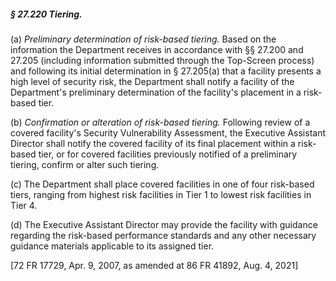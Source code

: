 ##### § 27.220 Tiering. #####

(a) *Preliminary determination of risk-based tiering.* Based on the information the Department receives in accordance with §§ 27.200 and 27.205 (including information submitted through the Top-Screen process) and following its initial determination in § 27.205(a) that a facility presents a high level of security risk, the Department shall notify a facility of the Department's preliminary determination of the facility's placement in a risk-based tier.

(b) *Confirmation or alteration of risk-based tiering.* Following review of a covered facility's Security Vulnerability Assessment, the Executive Assistant Director shall notify the covered facility of its final placement within a risk-based tier, or for covered facilities previously notified of a preliminary tiering, confirm or alter such tiering.

(c) The Department shall place covered facilities in one of four risk-based tiers, ranging from highest risk facilities in Tier 1 to lowest risk facilities in Tier 4.

(d) The Executive Assistant Director may provide the facility with guidance regarding the risk-based performance standards and any other necessary guidance materials applicable to its assigned tier.

[72 FR 17729, Apr. 9, 2007, as amended at 86 FR 41892, Aug. 4, 2021]